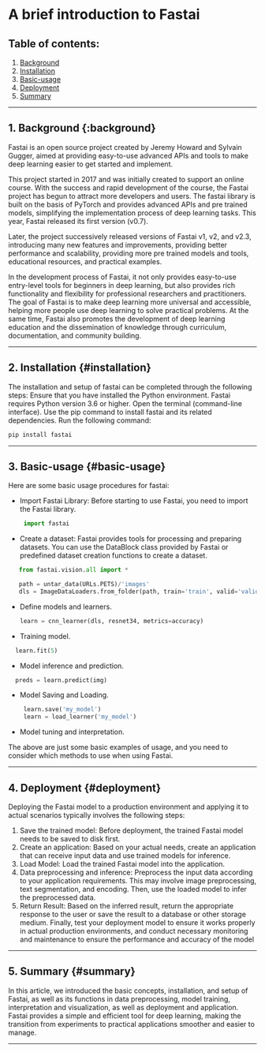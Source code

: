 # A brief introduction to Fastai

## Table of contents:

1. [Background](:background)
2. [Installation](#installation)
3. [Basic-usage](#basic-usage)
4. [Deployment](#deployment)
5. [Summary](#summary)

---

## 1. Background {:background}

Fastai is an open source project created by Jeremy Howard and Sylvain Gugger, aimed at providing easy-to-use advanced APIs and tools to make deep learning easier to get started and implement.

This project started in 2017 and was initially created to support an online course. With the success and rapid development of the course, the Fastai project has begun to attract more developers and users. The fastai library is built on the basis of PyTorch and provides advanced APIs and pre trained models, simplifying the implementation process of deep learning tasks. This year, Fastai released its first version (v0.7).

Later, the project successively released versions of Fastai v1, v2, and v2.3, introducing many new features and improvements, providing better performance and scalability, providing more pre trained models and tools, educational resources, and practical examples.

In the development process of Fastai, it not only provides easy-to-use entry-level tools for beginners in deep learning, but also provides rich functionality and flexibility for professional researchers and practitioners. The goal of Fastai is to make deep learning more universal and accessible, helping more people use deep learning to solve practical problems. At the same time, Fastai also promotes the development of deep learning education and the dissemination of knowledge through curriculum, documentation, and community building.

---

## 2. Installation {#installation}

The installation and setup of fastai can be completed through the following steps:
Ensure that you have installed the Python environment. Fastai requires Python version 3.6 or higher.
Open the terminal (command-line interface).
Use the pip command to install fastai and its related dependencies. Run the following command:

```python
pip install fastai

```


---

## 3. Basic-usage {#basic-usage}

Here are some basic usage procedures for fastai:
- Import Fastai Library: Before starting to use Fastai, you need to import the Fastai library.
  ```python
   import fastai
   ```
- Create a dataset: Fastai provides tools for processing and preparing datasets. You can use the DataBlock class provided by Fastai or predefined dataset creation functions to create a dataset.
```python
   from fastai.vision.all import *

   path = untar_data(URLs.PETS)/'images'
   dls = ImageDataLoaders.from_folder(path, train='train', valid='valid')
   ```
- Define models and learners.
   ```python
   learn = cnn_learner(dls, resnet34, metrics=accuracy)
   ```

- Training model.
 ```python
   learn.fit(5)
   ```
- Model inference and prediction.
 ```python
   preds = learn.predict(img)
   ```
- Model Saving and Loading.
  ```python
   learn.save('my_model')
   learn = load_learner('my_model')
   ```
- Model tuning and interpretation.

The above are just some basic examples of usage, and you need to consider which methods to use when using Fastai.



---

## 4. Deployment {#deployment}

Deploying the Fastai model to a production environment and applying it to actual scenarios typically involves the following steps:
1. Save the trained model: Before deployment, the trained Fastai model needs to be saved to disk first.
2. Create an application: Based on your actual needs, create an application that can receive input data and use trained models for inference.
3. Load Model: Load the trained Fastai model into the application.
4. Data preprocessing and inference: Preprocess the input data according to your application requirements. This may involve image preprocessing, text segmentation, and encoding. Then, use the loaded model to infer the preprocessed data.
5. Return Result: Based on the inferred result, return the appropriate response to the user or save the result to a database or other storage medium.
Finally, test your deployment model to ensure it works properly in actual production environments, and conduct necessary monitoring and maintenance to ensure the performance and accuracy of the model

---



## 5. Summary {#summary}

In this article, we introduced the basic concepts, installation, and setup of Fastai, as well as its functions in data preprocessing, model training, interpretation and visualization, as well as deployment and application. Fastai provides a simple and efficient tool for deep learning, making the transition from experiments to practical applications smoother and easier to manage.

---

